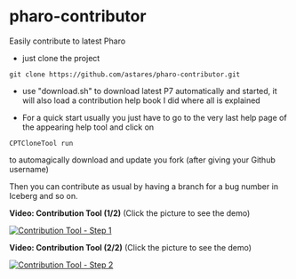 # pharo-contributor
Easily contribute to latest Pharo

- just clone the project

```
git clone https://github.com/astares/pharo-contributor.git
```


- use "download.sh" to download latest P7 automatically and started, it will also load a contribution 
  help book I did where all is explained

- For a quick start usually you just have to go to the very last help page of the appearing help tool and click 
  on 

```Smalltalk
CPTCloneTool run
```

  to automagically download and update you fork (after giving your Github username)

Then you can contribute as usual by having a branch for a bug number in Iceberg and so on.

**Video: Contribution Tool (1/2)** (Click the picture to see the demo)

[![Contribution Tool - Step 1](https://img.youtube.com/vi/z4PWGxihdxU/0.jpg)](https://www.youtube.com/watch?v=z4PWGxihdxU)

**Video: Contribution Tool (2/2)** (Click the picture to see the demo)

[![Contribution Tool - Step 2](https://img.youtube.com/vi/24ERozCePME/0.jpg)](https://www.youtube.com/watch?v=24ERozCePME)
